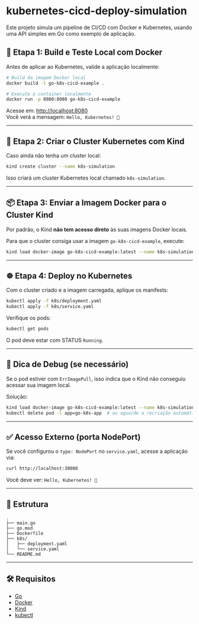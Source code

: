 # kubernetes-cicd-deploy-simulation

Este projeto simula um pipeline de CI/CD com Docker e Kubernetes, usando uma API simples em Go como exemplo de aplicação.

## 🚀 Etapa 1: Build e Teste Local com Docker

Antes de aplicar ao Kubernetes, valide a aplicação localmente:

```bash
# Build da imagem Docker local
docker build -t go-k8s-cicd-example .

# Execute o container localmente
docker run -p 8080:8080 go-k8s-cicd-example
```

Acesse em: [http://localhost:8080](http://localhost:8080)  
Você verá a mensagem: `Hello, Kubernetes! 👋`

---

## 🧪 Etapa 2: Criar o Cluster Kubernetes com Kind

Caso ainda não tenha um cluster local:

```bash
kind create cluster --name k8s-simulation
```

Isso criará um cluster Kubernetes local chamado `k8s-simulation`.

---

## 📦 Etapa 3: Enviar a Imagem Docker para o Cluster Kind

Por padrão, o Kind **não tem acesso direto** às suas imagens Docker locais.

Para que o cluster consiga usar a imagem `go-k8s-cicd-example`, execute:

```bash
kind load docker-image go-k8s-cicd-example:latest --name k8s-simulation
```

---

## ☸️ Etapa 4: Deploy no Kubernetes

Com o cluster criado e a imagem carregada, aplique os manifests:

```bash
kubectl apply -f k8s/deployment.yaml
kubectl apply -f k8s/service.yaml
```

Verifique os pods:

```bash
kubectl get pods
```

O pod deve estar com STATUS `Running`.

---

## 🧹 Dica de Debug (se necessário)

Se o pod estiver com `ErrImagePull`, isso indica que o Kind não conseguiu acessar sua imagem local.

Solução:

```bash
kind load docker-image go-k8s-cicd-example:latest --name k8s-simulation
kubectl delete pod -l app=go-k8s-app  # ou aguarde a recriação automática
```

---

## ✅ Acesso Externo (porta NodePort)

Se você configurou o `type: NodePort` no `service.yaml`, acesse a aplicação via:

```bash
curl http://localhost:30000
```

Você deve ver: `Hello, Kubernetes! 👋` 

---

## 📁 Estrutura

```
.
├── main.go
├── go.mod
├── Dockerfile
├── k8s/
│   ├── deployment.yaml
│   └── service.yaml
└── README.md
```

---

## 🛠️ Requisitos

- [Go](https://golang.org/dl/)
- [Docker](https://www.docker.com/)
- [Kind](https://kind.sigs.k8s.io/)
- [kubectl](https://kubernetes.io/docs/tasks/tools/)